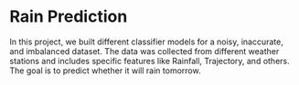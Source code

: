 # Rain Prediction

In this project, we built different classifier models for a noisy, inaccurate, and imbalanced dataset. The data was collected from different weather stations and includes specific features like Rainfall, Trajectory, and others. The goal is to predict whether it will rain tomorrow.
